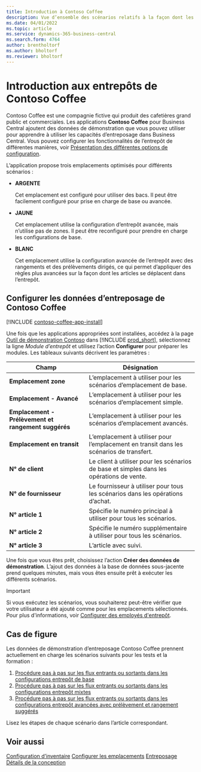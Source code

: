 ```yaml
---
title: Introduction à Contoso Coffee
description: Vue d’ensemble des scénarios relatifs à la façon dont les données de démonstration Contoso Coffee peuvent vous aider à apprendre à utiliser les capacités d’entreposage dans Business Central.
ms.date: 04/01/2022
ms.topic: article
ms.service: dynamics-365-business-central
ms.search.form: 4764
author: brentholtorf
ms.author: bholtorf
ms.reviewer: bholtorf
---
```


# Introduction aux entrepôts de Contoso Coffee

Contoso Coffee est une compagnie fictive qui produit des cafetières grand public et commerciales. Les applications **Contoso Coffee** pour Business Central ajoutent des données de démonstration que vous pouvez utiliser pour apprendre à utiliser les capacités d’entreposage dans Business Central. Vous pouvez configurer les fonctionnalités de l’entrepôt de différentes manières, voir [Présentation des différentes options de configuration](../../design-details-warehouse-management.md#overview-of-different-configuration-options).

L’application propose trois emplacements optimisés pour différents scénarios :

- **ARGENTE**  

  Cet emplacement est configuré pour utiliser des bacs. Il peut être facilement configuré pour prise en charge de base ou avancée. 

- **JAUNE**  

  Cet emplacement utilise la configuration d’entrepôt avancée, mais n’utilise pas de zones. Il peut être reconfiguré pour prendre en charge les configurations de base.

- **BLANC**  

  Cet emplacement utilise la configuration avancée de l’entrepôt avec des rangements et des prélèvements dirigés, ce qui permet d’appliquer des règles plus avancées sur la façon dont les articles se déplacent dans l’entrepôt.

## Configurer les données d’entreposage de Contoso Coffee

[!INCLUDE [contoso-coffee-app-install](../../includes/contoso-coffee-app-install.md)]

Une fois que les applications appropriées sont installées, accédez à la page [Outil de démonstration Contoso](https://businesscentral.dynamics.com/?page=5194) dans [!INCLUDE [prod_short](../../includes/prod_short.md)], sélectionnez la ligne *Module d’entrepôt* et utilisez l’action **Configurer** pour préparer les modules. Les tableaux suivants décrivent les paramètres :  

|Champ  |Désignation  |
|---------|---------|
|**Emplacement zone**  |L’emplacement à utiliser pour les scénarios d’emplacement de base.|
|**Emplacement - Avancé**  |L’emplacement à utiliser pour les scénarios d’emplacement simple.|
|**Emplacement - Prélèvement et rangement suggérés**  |L’emplacement à utiliser pour les scénarios d’emplacement avancés.|
|**Emplacement en transit**  |L’emplacement à utiliser pour l’emplacement en transit dans les scénarios de transfert.|
|**N° de client**  |Le client à utiliser pour les scénarios de base et simples dans les opérations de vente.|
|**N° de fournisseur**  |Le fournisseur à utiliser pour tous les scénarios dans les opérations d’achat.|
|**N° article 1**  |Spécifie le numéro principal à utiliser pour tous les scénarios.|
|**N° article 2**  |Spécifie le numéro supplémentaire à utiliser pour tous les scénarios.|
|**N° article 3**  |L’article avec suivi.|

Une fois que vous êtes prêt, choisissez l’action **Créer des données de démonstration**. L’ajout des données à la base de données sous-jacente prend quelques minutes, mais vous êtes ensuite prêt à exécuter les différents scénarios.  

> [!IMPORTANT]
> Si vous exécutez les scénarios, vous souhaiterez peut-être vérifier que votre utilisateur a été ajouté comme pour les emplacements sélectionnés. Pour plus d'informations, voir [Configurer des employés d'entrepôt](../../warehouse-how-to-set-up-warehouse-employees.md).

## Cas de figure

Les données de démonstration d’entreposage Contoso Coffee prennent actuellement en charge les scénarios suivants pour les tests et la formation :

1.  [Procédure pas à pas sur les flux entrants ou sortants dans les configurations entrepôt de base](warehouse-basic-flow-putaway-pick.md)
2.  [Procédure pas à pas sur les flux entrants ou sortants dans les configurations entrepôt mixtes](warehouse-mixed-flow-receive-pick-ship.md)
3.  [Procédure pas à pas sur les flux entrants ou sortants dans les configurations entrepôt avancées avec prélèvement et rangement suggérés](warehouse-directed-flow.md)

Lisez les étapes de chaque scénario dans l’article correspondant.  

## Voir aussi

[Configuration d’inventaire](../../inventory-setup-inventory.md) 
[Configurer les emplacements](../../inventory-how-setup-locations.md) 
[Entreposage](../../warehouse-manage-warehouse.md) 
[Détails de la conception](../../design-details-warehouse-overview.md) 

